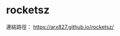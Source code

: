 # rocketsz
連結路徑：  <a href="https://arx827.github.io/rocketsz/">https://arx827.github.io/rocketsz/</a>
